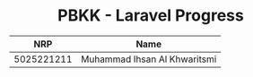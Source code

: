 <div align=center>

# PBKK - Laravel Progress

|    NRP     |             Name             |
| :--------: | :--------------------------: |
| 5025221211 | Muhammad Ihsan Al Khwaritsmi |

</div>
